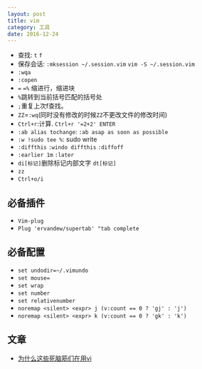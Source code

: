 ```yaml
---
layout: post
title: vim
category: 工具
date: 2016-12-24
---
```


* 查找: `t` `f`
* 保存会话: `:mksession ~/.session.vim` `vim -S ~/.session.vim`
* `:wqa`
* `:copen`
* `=` `=%` 缩进行，缩进块
* `%`跳转到当前括号匹配的括号处
* `;`重复上次f查找。
* `ZZ`=`:wq`(同时没有修改的时候`ZZ`不更改文件的修改时间)
* `Ctrl+r`:计算. `Ctrl+r '=2+2' ENTER`
* `:ab alias tochange`: `:ab asap as soon as possible`
* `:w !sudo tee %`: sudo write
* `:diffthis` `:windo diffthis` `:diffoff`
* `:earlier 1m` `:later`
* `di[标记]`删除标记内部文字 `dt[标记]`
* `zz`
* `Ctrl+o/i`


## 必备插件
* `Vim-plug`
* `Plug 'ervandew/supertab' "tab complete`

## 必备配置
* `set undodir=~/.vimundo`
* `set mouse=`
* `set wrap`
* `set number`
* `set relativenumber`
* `noremap <silent> <expr> j (v:count == 0 ? 'gj' : 'j')`
* `noremap <silent> <expr> k (v:count == 0 ? 'gk' : 'k')`

## 文章
* [为什么这些死脑筋们在用vi](https://www.oschina.net/news/25882/why-they-are-using-vi)

